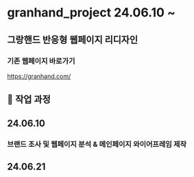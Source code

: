 # granhand_project 24.06.10 ~
## 그랑핸드 반응형 웹페이지 리디자인
### 기존 웹페이지 바로가기
https://granhand.com/
## 📃 작업 과정
## 24.06.10 
### 브랜드 조사 및 웹페이지 분석 & 메인페이지 와이어프레임 제작
## 24.06.21 